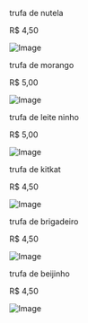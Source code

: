 trufa de nutela

R$ 4,50

![Image](https://user-images.githubusercontent.com/118744121/203400873-572319e3-48c2-43be-a917-3f2b1a82f6df.png)

trufa de morango

R$ 5,00

![Image](https://user-images.githubusercontent.com/118744121/203401397-d98267e6-aeac-4a91-820d-cb1ae5dd7f7e.png)



trufa de leite ninho

R$ 5,00

![Image](https://user-images.githubusercontent.com/118744121/203402180-c7dbf297-e491-4ac4-8299-2afc89870bd7.png)

trufa de kitkat

R$ 4,50

![Image](https://user-images.githubusercontent.com/118744121/203402354-59c9854b-587e-4c06-a30a-68b0cab14a60.png)

trufa de brigadeiro

R$ 4,50

![Image](https://user-images.githubusercontent.com/118744121/203402651-636ef565-6cf5-4477-adfa-20c33698f288.png)

trufa de beijinho

R$ 4,50

![Image](https://user-images.githubusercontent.com/118744121/203403090-c9ea64cd-5fb3-4d89-9dd8-35fc0f23e8bf.png)























